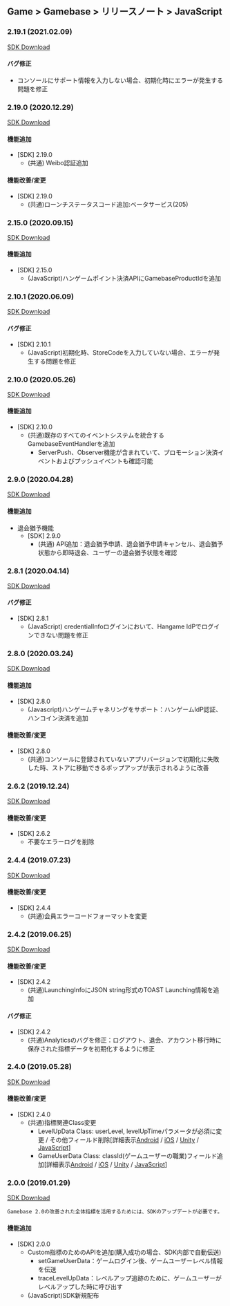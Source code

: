 ## Game > Gamebase > リリースノート > JavaScript

### 2.19.1 (2021.02.09) 
[SDK Download](https://static.toastoven.net/toastcloud/sdk_download/gamebase/v2.19.1/GamebaseSDK-JavaScript.zip)

#### バグ修正
* コンソールにサポート情報を入力しない場合、初期化時にエラーが発生する問題を修正

### 2.19.0 (2020.12.29)
[SDK Download](https://static.toastoven.net/toastcloud/sdk_download/gamebase/v2.19.0/GamebaseSDK-JavaScript.zip)

#### 機能追加
* [SDK] 2.19.0
    * (共通) Weibo認証追加
    
#### 機能改善/変更
* [SDK] 2.19.0
    * (共通)ローンチステータスコード追加:ベータサービス(205)

### 2.15.0 (2020.09.15)
[SDK Download](https://static.toastoven.net/toastcloud/sdk_download/gamebase/v2.15.0/GamebaseSDK-JavaScript.zip)

#### 機能追加
* [SDK] 2.15.0
    * (JavaScript)ハンゲームポイント決済APIにGamebaseProductIdを追加

### 2.10.1 (2020.06.09)
[SDK Download](https://static.toastoven.net/toastcloud/sdk_download/gamebase/v2.10.1/GamebaseSDK-JavaScript.zip)

#### バグ修正
* [SDK] 2.10.1
    * (JavaScript)初期化時、StoreCodeを入力していない場合、エラーが発生する問題を修正

### 2.10.0 (2020.05.26)
[SDK Download](https://static.toastoven.net/toastcloud/sdk_download/gamebase/v2.10.0/GamebaseSDK-JavaScript.zip)

#### 機能追加
* [SDK] 2.10.0
    * (共通)既存のすべてのイベントシステムを統合するGamebaseEventHandlerを追加
        * ServerPush、Observer機能が含まれていて、プロモーション決済イベントおよびプッシュイベントも確認可能

### 2.9.0 (2020.04.28)
[SDK Download](https://static.toastoven.net/toastcloud/sdk_download/gamebase/v2.9.0/GamebaseSDK-JavaScript.zip)

#### 機能追加
* 退会猶予機能
    * [SDK] 2.9.0
        * (共通) API追加：退会猶予申請、退会猶予申請キャンセル、退会猶予状態から即時退会、ユーザーの退会猶予状態を確認
        
### 2.8.1 (2020.04.14)
[SDK Download](https://static.toastoven.net/toastcloud/sdk_download/gamebase/v2.8.1/GamebaseSDK-JavaScript.zip)

#### バグ修正
* [SDK] 2.8.1 
    * (JavaScript) credentialInfoログインにおいて、Hangame IdPでログインできない問題を修正
    
### 2.8.0 (2020.03.24)
[SDK Download](https://static.toastoven.net/toastcloud/sdk_download/gamebase/v2.8.0/GamebaseSDK-JavaScript.zip)

#### 機能追加
* [SDK] 2.8.0
     * (Javascript)ハンゲームチャネリングをサポート：ハンゲームIdP認証、ハンコイン決済を追加

#### 機能改善/変更
* [SDK] 2.8.0 
    * (共通)コンソールに登録されていないアプリバージョンで初期化に失敗した時、ストアに移動できるポップアップが表示されるように改善

### 2.6.2 (2019.12.24)
[SDK Download](https://static.toastoven.net/toastcloud/sdk_download/gamebase/v2.6.2/GamebaseSDK-JavaScript.zip)

#### 機能改善/変更
* [SDK] 2.6.2
    * 不要なエラーログを削除

### 2.4.4 (2019.07.23)
[SDK Download](https://static.toastoven.net/toastcloud/sdk_download/gamebase/v2.4.4/GamebaseSDK-JavaScript.zip)

#### 機能改善/変更
* [SDK] 2.4.4
    * (共通)会員エラーコードフォーマットを変更
    
### 2.4.2 (2019.06.25)
[SDK Download](https://static.toastoven.net/toastcloud/sdk_download/gamebase/v2.4.2/GamebaseSDK-JavaScript.zip)

#### 機能改善/変更
* [SDK] 2.4.2
    * (共通)LaunchingInfoにJSON string形式のTOAST Launching情報を追加

#### バグ修正
* [SDK] 2.4.2
    * (共通)Analyticsのバグを修正：ログアウト、退会、アカウント移行時に保存された指標データを初期化するように修正

### 2.4.0 (2019.05.28)
[SDK Download](https://static.toastoven.net/toastcloud/sdk_download/gamebase/v2.4.0/GamebaseSDK-JavaScript.zip)

#### 機能改善/変更
* [SDK] 2.4.0
    * (共通)指標関連Class変更
        * LevelUpData Class: userLevel, levelUpTimeパラメータが必須に変更 / その他フィールド削除[詳細表示[Android](http://docs.toast.com/ko/Game/Gamebase/ko/aos-etc/#game-user-data-settings) / [iOS](http://docs.toast.com/ko/Game/Gamebase/ko/ios-etc/#game-user-data-settings) / [Unity](http://docs.toast.com/ko/Game/Gamebase/ko/unity-etc/#game-user-data-settings) / [JavaScript](http://docs.toast.com/ko/Game/Gamebase/ko/js-etc/#game-user-data-settings)]
        * GameUserData Class: classId(ゲームユーザーの職業)フィールド追加[詳細表示[Android](http://docs.toast.com/ko/Game/Gamebase/ko/aos-etc/#level-up-trace) / [iOS](http://docs.toast.com/ko/Game/Gamebase/ko/ios-etc/#level-up-trace) / [Unity](http://docs.toast.com/ko/Game/Gamebase/ko/unity-etc/#level-up-trace) / [JavaScript](http://docs.toast.com/ko/Game/Gamebase/ko/js-etc/#level-up-trace)]

### 2.0.0 (2019.01.29)
[SDK Download](https://static.toastoven.net/toastcloud/sdk_download/gamebase/v2.0.0/GamebaseSDK-JavaScript.zip)

```
Gamebase 2.0の改善された全体指標を活用するためには、SDKのアップデートが必要です。
```

#### 機能追加
* [SDK] 2.0.0
    * Custom指標のためのAPIを追加(購入成功の場合、SDK内部で自動伝送)
        * setGameUserData：ゲームログイン後、ゲームユーザーレベル情報を伝送
        * traceLevelUpData：レベルアップ追跡のために、ゲームユーザーがレベルアップした時に呼び出す
    * (JavaScript)SDK新規配布
